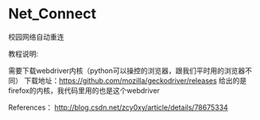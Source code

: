 # Net_Connect
校园网络自动重连

教程说明:

需要下载webdriver内核（python可以操控的浏览器，跟我们平时用的浏览器不同）
下载地址：https://github.com/mozilla/geckodriver/releases
给出的是firefox的内核，我代码里用的也是这个webdriver

References：
http://blog.csdn.net/zcy0xy/article/details/78675334

